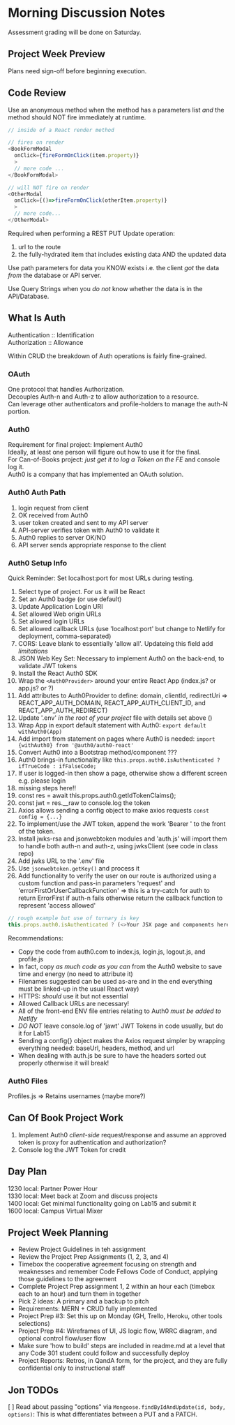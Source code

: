 # Morning Discussion Notes

Assessment grading will be done on Saturday.  

## Project Week Preview

Plans need sign-off before beginning execution.  

## Code Review

Use an anonymous method when the method has a parameters list *and* the method should NOT fire immediately at runtime.  

```js
// inside of a React render method

// fires on render
<BookFormModal
  onClick={fireFormOnClick(item.property)}
  >
  // more code ...
</BookFormModal>

// will NOT fire on render
<OtherModal
  onClick={()=>fireFormOnClick(otherItem.property)}
  >
  // more code...
</OtherModal>
```

Required when performing a REST PUT Update operation:

1. url to the route
2. the fully-hydrated item that includes existing data AND the updated data

Use path parameters for data you KNOW exists i.e. the client *got* the data *from* the database or API server.  

Use Query Strings when you *do not* know whether the data is in the API/Database.  

## What Is Auth

Authentication :: Identification  
Authorization :: Allowance  

Within CRUD the breakdown of Auth operations is fairly fine-grained.  

### OAuth

One protocol that handles Authorization.  
Decouples Auth-n and Auth-z to allow authorization to a resource.  
Can leverage other authenticators and profile-holders to manage the auth-N portion.  

### Auth0

Requirement for final project: Implement Auth0  
Ideally, at least one person will figure out how to use it for the final.  
For Can-of-Books project: *just get it to log a Token on the FE* and console log it.  
Auth0 is a company that has implemented an OAuth solution.  

### Auth0 Auth Path

1. login request from client
2. OK received from Auth0
3. user token created and sent to my API server
4. API-server verifies token with Auth0 to validate it
5. Auth0 replies to server OK/NO
6. API server sends appropriate response to the client

### Auth0 Setup Info

Quick Reminder: Set localhost:port for most URLs during testing.

1. Select type of project. For us it will be React
1. Set an Auth0 badge (or use default)
1. Update Application Login URI
1. Set allowed Web origin URLs
1. Set allowed login URLs
1. Set allowed callback URLs (use 'localhost:port' but change to Netlify for deployment, comma-separated)
1. CORS: Leave blank to essentially 'allow all'. Updateing this field add *limitations*
1. JSON Web Key Set: Necessary to implement Auth0 on the back-end, to validate JWT tokens
1. Install the React Auth0 SDK
1. Wrap the `<Auth0Provider>` around your entire React App (index.js? or app.js? or ?)
1. Add attributes to Auth0Provider to define: domain, clientId, redirectUri => REACT_APP_AUTH_DOMAIN, REACT_APP_AUTH_CLIENT_ID, and REACT_APP_AUTH_REDIRECT)
1. Update '.env' *in the root of your project* file with details set above ()
1. Wrap App in export default statement with Auth0: `export default withAuth0(App)`
1. Add import from statement on pages where Auth0 is needed: `import {withAuth0} from '@auth0/auth0-react'`
1. Convert Auth0 into a Bootstrap method/component ???
1. Auth0 brings-in functionality like `this.props.auth0.isAuthenticated ? ifTrueCode : ifFalseCode;`
1. If user is logged-in then show a page, otherwise show a different screen e.g. please login
1. missing steps here!!
1. const res = await this.props.auth0.getIdTokenClaims();
1. const jwt = res.__raw to console.log the token
1. Axios allows sending a config object to make axios requests `const config = {...}`
1. To implement/use the JWT token, append the work 'Bearer ' to the front of the token.
1. Install jwks-rsa and jsonwebtoken modules and 'auth.js' will import them to handle both auth-n and auth-z, using jwksClient (see code in class repo)
1. Add jwks URL to the '.env' file
1. Use `jsonwebtoken.getKey()` and process it
1. Add functionality to verify the user on our route is authorized using a custom function and pass-in parameters 'request' and 'errorFirstOrUserCallbackFunction' => this is a try-catch for auth to return ErrorFirst if auth-n fails otherwise return the callback function to represent 'access allowed'

```js
// rough example but use of turnary is key
this.props.auth0.isAuthenticated ? (<>Your JSX page and components here</>)} : (<>JSX or component to show user when NOT logged on</>);
```

Recommendations:

- Copy the code from auth0.com to index.js, login.js, logout.js, and profile.js
- In fact, copy *as much code as you can* from the Auth0 website to save time and energy (no need to attribute it)
- Filenames suggested can be used as-are and in the end everything must be linked-up in the usual React way)
- HTTPS: *should* use it but not essential
- Allowed Callback URLs are necessary!
- All of the front-end ENV file entries relating to Auth0 *must be added to Netlify*
- *DO NOT* leave console.log of 'jawt' JWT Tokens in code usually, but do it for Lab15
- Sending a config{} object makes the Axios request simpler by wrapping everything needed: baseUrl, headers, method, and url  
- When dealing with auth.js be sure to have the headers sorted out properly otherwise it will break!  

### Auth0 Files

Profiles.js => Retains usernames (maybe more?)  

## Can Of Book Project Work

1. Implement Auth0 *client-side* request/response and assume an approved token is proxy for authentication and authorization?
1. Console log the JWT Token for credit

## Day Plan

1230 local: Partner Power Hour  
1330 local: Meet back at Zoom and discuss projects  
1400 local: Get minimal functionality going on Lab15 and submit it  
1600 local: Campus Virtual Mixer  

## Project Week Planning

- Review Project Guidelines in teh assignment  
- Review the Project Prep Assignments (1, 2, 3, and 4)  
- Timebox the cooperative agreement focusing on strength and weaknesses and remember Code Fellows Code of Conduct, applying those guidelines to the agreement  
- Complete Project Prep assignment 1, 2 within an hour each (timebox each to an hour) and turn them in together  
- Pick 2 ideas: A primary and a backup to pitch  
- Requirements: MERN + CRUD fully implemented  
- Project Prep #3: Set this up on Monday (GH, Trello, Heroku, other tools selections)  
- Project Prep #4: Wireframes of UI, JS logic flow, WRRC diagram, and optional control flow/user flow  
- Make sure 'how to build' steps are included in readme.md at a level that any Code 301 student could follow and successfully deploy  
- Project Reports: Retros, in QandA form, for the project, and they are fully confidential only to instructional staff  


## Jon TODOs

[ ] Read about passing "options" via `Mongoose.findByIdAndUpdate(id, body, options)`: This is what differentiates between a PUT and a PATCH.  
